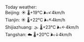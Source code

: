 Today weather:  
Beijing: ☀️   🌡️+19°C 🌬️↙4km/h  
Tianjin: ☀️   🌡️+22°C 🌬️↖4km/h  
Shijiazhuang: 🌫  🌡️+23°C 🌬️←4km/h  
Tangshan: ☁️   🌡️+20°C 🌬️↓4km/h  
